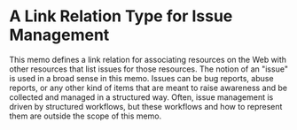 # A Link Relation Type for Issue Management

This memo defines a link relation for associating resources on the Web with other resources that list issues for those resources. The notion of an "issue" is used in a broad sense in this memo. Issues can be bug reports, abuse reports, or any other kind of items that are meant to raise awareness and be collected and managed in a structured way. Often, issue management is driven by structured workflows, but these workflows and how to represent them are outside the scope of this memo.
